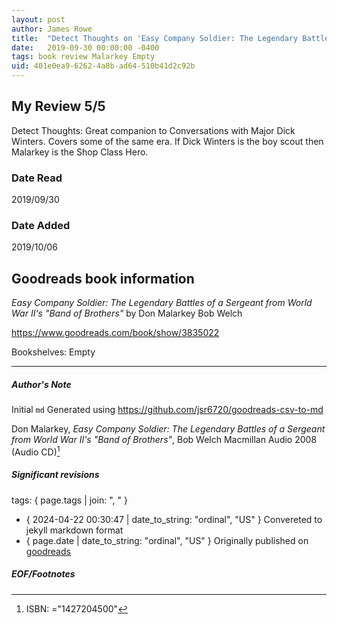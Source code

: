 ```yaml
---
layout: post
author: James Rowe
title:  "Detect Thoughts on 'Easy Company Soldier: The Legendary Battles of a Sergeant from World War II's "Band of Brothers"'"
date:   2019-09-30 00:00:00 -0400
tags: book review Malarkey Empty
uid: 401e0ea9-6262-4a8b-ad64-510b41d2c92b
---
```


<!-- highly dependent on how you personally use jekyll templates, and how you want this to show up -->

## My Review 5/5

Detect Thoughts: Great companion to Conversations with Major Dick Winters. Covers some of the same era. If Dick Winters is the boy scout then Malarkey is the Shop Class Hero.

### Date Read
2019/09/30

### Date Added
2019/10/06

## Goodreads book information

*Easy Company Soldier: The Legendary Battles of a Sergeant from World War II's "Band of Brothers"* by Don Malarkey
Bob Welch

https://www.goodreads.com/book/show/3835022

Bookshelves: Empty

---

##### Author's Note

Initial `md` Generated using https://github.com/jsr6720/goodreads-csv-to-md

Don Malarkey, *Easy Company Soldier: The Legendary Battles of a Sergeant from World War II's "Band of Brothers"*, Bob Welch Macmillan Audio 2008 (Audio CD)[^1]

##### Significant revisions

tags: { page.tags | join: ", " } <!-- todo move this somewhere -->

- { 2024-04-22 00:30:47 | date_to_string: "ordinal", "US" } Convereted to jekyll markdown format 
- { page.date | date_to_string: "ordinal", "US" } Originally published on [goodreads](https://www.goodreads.com)

##### EOF/Footnotes

[^1]: ISBN: ="1427204500"